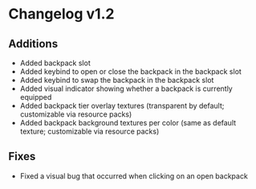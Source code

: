 # Changelog v1.2

## Additions
- Added backpack slot
- Added keybind to open or close the backpack in the backpack slot
- Added keybind to swap the backpack in the backpack slot
- Added visual indicator showing whether a backpack is currently equipped
- Added backpack tier overlay textures (transparent by default; customizable via resource packs)
- Added backpack background textures per color (same as default texture; customizable via resource packs)

## Fixes
- Fixed a visual bug that occurred when clicking on an open backpack